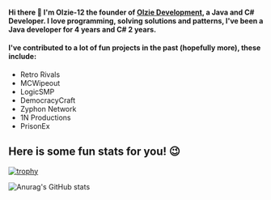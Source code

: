 #### Hi there 👋 I'm Olzie-12 the founder of [Olzie Development](https://olziedev.com), a Java and C# Developer. I love programming, solving solutions and patterns, I've been a Java developer for 4 years and C# 2 years.


#### I've contributed to a lot of fun projects in the past (hopefully more), these include:
- Retro Rivals
- MCWipeout
- LogicSMP
- DemocracyCraft
- Zyphon Network
- 1N Productions
- PrisonEx

## Here is some fun stats for you! 😉
[![trophy](https://github-profile-trophy.vercel.app/?username=olzie-12&theme=onedark)](https://github.com/ryo-ma/github-profile-trophy)

![Anurag's GitHub stats](https://github-readme-stats.vercel.app/api?username=Olzie-12&show_icons=true&theme=midnight-purple)
